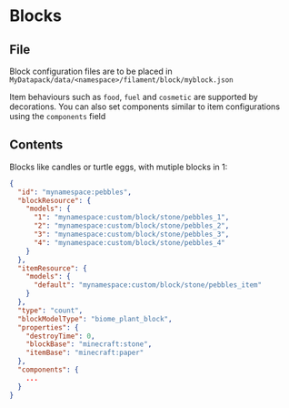 # Blocks

## File

Block configuration files are to be placed in `MyDatapack/data/<namespace>/filament/block/myblock.json` 

Item behaviours such as `food`, `fuel` and `cosmetic` are supported by decorations.
You can also set components similar to item configurations using the `components` field

## Contents

Blocks like candles or turtle eggs, with mutiple blocks in 1:
```json
{
  "id": "mynamespace:pebbles",
  "blockResource": {
    "models": {
      "1": "mynamespace:custom/block/stone/pebbles_1",
      "2": "mynamespace:custom/block/stone/pebbles_2",
      "3": "mynamespace:custom/block/stone/pebbles_3",
      "4": "mynamespace:custom/block/stone/pebbles_4"
    }
  },
  "itemResource": {
    "models": {
      "default": "mynamespace:custom/block/stone/pebbles_item"
    }
  },  
  "type": "count",
  "blockModelType": "biome_plant_block",
  "properties": {
    "destroyTime": 0,
    "blockBase": "minecraft:stone",
    "itemBase": "minecraft:paper"
  },
  "components": {
    ...
  }
}
```

